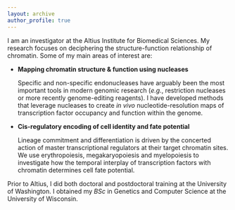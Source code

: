 ```yaml
---
layout: archive
author_profile: true
---
```


I am an investigator at the Altius Institute for Biomedical Sciences. My research focuses on deciphering the structure-function relationship of chromatin. Some of my main areas of interest are:

- **Mapping chromatin structure & function using nucleases**

  Specific and non-specific endonucleases have arguably been the most important tools in modern genomic research (*e.g.*, restriction nucleases or more recently genome-editing reagents). I have developed methods that leverage nucleases to create *in vivo* nucleotide-resolution maps of transcription factor occupancy and function within the genome.

- **Cis-regulatory encoding of cell identity and fate potential**

  Lineage commitment and differentiation is driven by the concerted action of master transcriptional regulators at their target chromatin sites. We use erythropoiesis, megakaryopoiesis and myelopoiesis to investigate how the temporal interplay of transcription factors with chromatin determines cell fate potential.

Prior to Altius, I did both doctoral and postdoctoral training at the University of Washington. I obtained my *BSc* in Genetics and Computer Science at the University of Wisconsin.